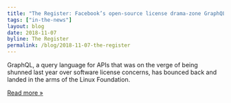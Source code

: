 ```yaml
---
title: "The Register: Facebook’s open-source license drama-zone GraphQL gets swanky digs in Linux mansion"
tags: ["in-the-news"]
layout: blog
date: 2018-11-07
byline: The Register
permalink: /blog/2018-11-07-the-register
---
```


GraphQL, a query language for APIs that was on the verge of being shunned last year over software license concerns, has bounced back and landed in the arms of the Linux Foundation. 

[Read more »](https://www.theregister.co.uk/2018/11/07/graphql_on_linux/)